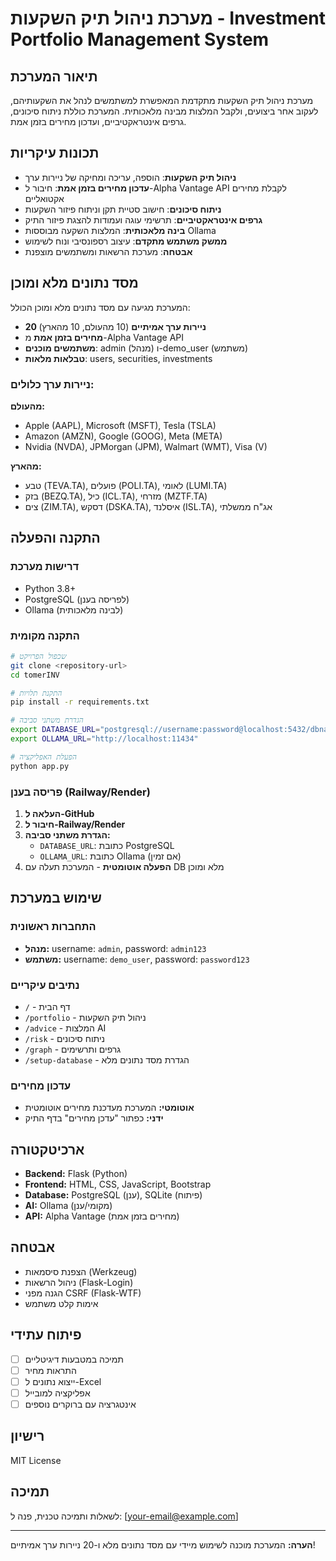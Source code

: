 # מערכת ניהול תיק השקעות - Investment Portfolio Management System

## תיאור המערכת
מערכת ניהול תיק השקעות מתקדמת המאפשרת למשתמשים לנהל את השקעותיהם, לעקוב אחר ביצועים, ולקבל המלצות מבינה מלאכותית. המערכת כוללת ניתוח סיכונים, גרפים אינטראקטיביים, ועדכון מחירים בזמן אמת.

## תכונות עיקריות
- **ניהול תיק השקעות**: הוספה, עריכה ומחיקה של ניירות ערך
- **עדכון מחירים בזמן אמת**: חיבור ל-Alpha Vantage API לקבלת מחירים אקטואליים
- **ניתוח סיכונים**: חישוב סטיית תקן וניתוח פיזור השקעות
- **גרפים אינטראקטיביים**: תרשימי עוגה ועמודות להצגת פיזור התיק
- **בינה מלאכותית**: המלצות השקעה מבוססות Ollama
- **ממשק משתמש מתקדם**: עיצוב רספונסיבי ונוח לשימוש
- **אבטחה**: מערכת הרשאות ומשתמשים מוצפנת

## מסד נתונים מלא ומוכן
המערכת מגיעה עם מסד נתונים מלא ומוכן הכולל:
- **20 ניירות ערך אמיתיים** (10 מהעולם, 10 מהארץ)
- **מחירים בזמן אמת** מ-Alpha Vantage API
- **משתמשים מוכנים**: admin (מנהל) ו-demo_user (משתמש)
- **טבלאות מלאות**: users, securities, investments

### ניירות ערך כלולים:
**מהעולם:**
- Apple (AAPL), Microsoft (MSFT), Tesla (TSLA)
- Amazon (AMZN), Google (GOOG), Meta (META)
- Nvidia (NVDA), JPMorgan (JPM), Walmart (WMT), Visa (V)

**מהארץ:**
- טבע (TEVA.TA), פועלים (POLI.TA), לאומי (LUMI.TA)
- בזק (BEZQ.TA), כיל (ICL.TA), מזרחי (MZTF.TA)
- צים (ZIM.TA), דסקש (DSKA.TA), איסלנד (ISL.TA), אג"ח ממשלתי

## התקנה והפעלה

### דרישות מערכת
- Python 3.8+
- PostgreSQL (לפריסה בענן)
- Ollama (לבינה מלאכותית)

### התקנה מקומית
```bash
# שכפול הפרויקט
git clone <repository-url>
cd tomerINV

# התקנת תלויות
pip install -r requirements.txt

# הגדרת משתני סביבה
export DATABASE_URL="postgresql://username:password@localhost:5432/dbname"
export OLLAMA_URL="http://localhost:11434"

# הפעלת האפליקציה
python app.py
```

### פריסה בענן (Railway/Render)
1. **העלאה ל-GitHub**
2. **חיבור ל-Railway/Render**
3. **הגדרת משתני סביבה:**
   - `DATABASE_URL`: כתובת PostgreSQL
   - `OLLAMA_URL`: כתובת Ollama (אם זמין)
4. **הפעלה אוטומטית** - המערכת תעלה עם DB מלא ומוכן

## שימוש במערכת

### התחברות ראשונית
- **מנהל:** username: `admin`, password: `admin123`
- **משתמש:** username: `demo_user`, password: `password123`

### נתיבים עיקריים
- `/` - דף הבית
- `/portfolio` - ניהול תיק השקעות
- `/advice` - המלצות AI
- `/risk` - ניתוח סיכונים
- `/graph` - גרפים ותרשימים
- `/setup-database` - הגדרת מסד נתונים מלא

### עדכון מחירים
- **אוטומטי:** המערכת מעדכנת מחירים אוטומטית
- **ידני:** כפתור "עדכן מחירים" בדף התיק

## ארכיטקטורה
- **Backend:** Flask (Python)
- **Frontend:** HTML, CSS, JavaScript, Bootstrap
- **Database:** PostgreSQL (ענן), SQLite (פיתוח)
- **AI:** Ollama (מקומי/ענן)
- **API:** Alpha Vantage (מחירים בזמן אמת)

## אבטחה
- הצפנת סיסמאות (Werkzeug)
- ניהול הרשאות (Flask-Login)
- הגנה מפני CSRF (Flask-WTF)
- אימות קלט משתמש

## פיתוח עתידי
- [ ] תמיכה במטבעות דיגיטליים
- [ ] התראות מחיר
- [ ] ייצוא נתונים ל-Excel
- [ ] אפליקציה למובייל
- [ ] אינטגרציה עם ברוקרים נוספים

## רישיון
MIT License

## תמיכה
לשאלות ותמיכה טכנית, פנה ל: [your-email@example.com]

---
**הערה:** המערכת מוכנה לשימוש מיידי עם מסד נתונים מלא ו-20 ניירות ערך אמיתיים!
